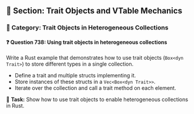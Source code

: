 ## 📘 Section: Trait Objects and VTable Mechanics
### 🔹 Category: Trait Objects in Heterogeneous Collections
#### ❓ Question 738: Using trait objects in heterogeneous collections

Write a Rust example that demonstrates how to use trait objects (`Box<dyn Trait>`) to store different types in a single collection.

- Define a trait and multiple structs implementing it.
- Store instances of these structs in a `Vec<Box<dyn Trait>>`.
- Iterate over the collection and call a trait method on each element.

🔧 **Task:** Show how to use trait objects to enable heterogeneous collections in Rust.
